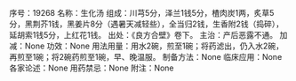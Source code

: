 序号：19268
名称：生化汤
组成：川芎5分，泽兰1钱5分，楂肉炭1两，炙草5分，黑荆芥1钱，黑姜片8分（遇暑天减轻些），全当归2钱，生香附2钱（捣碎），延胡索1钱5分，上红花1钱。
出处：《良方合壁》卷下。
主治：产后恶露不通。
加减：None
功效：None
用法用量：用水2碗，煎至1碗；将药滤出，仍入水2碗，再煎至1碗；将2碗药煎至1碗，早、晚温服。
制备方法：None
临床应用：None
各家论述：None
用药禁忌：None
附注：None
